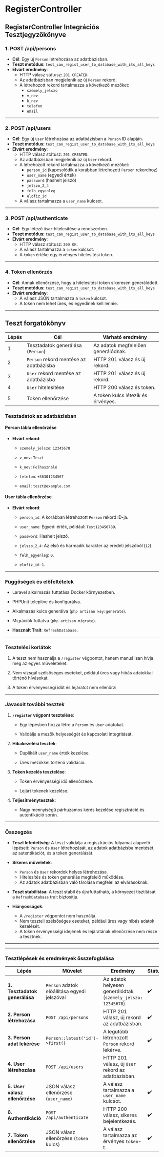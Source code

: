 # RegisterController

## RegisterController Integrációs Tesztjegyzőkönyve

### 1. **POST /api/persons**

- **Cél**: Egy új `Person` létrehozása az adatbázisban.
- **Teszt metódus**: `test_can_regist_user_to_database_with_its_all_keys`
- **Elvárt eredmény**:
  - HTTP válasz státusz: `201 CREATED`.
  - Az adatbázisban megjelenik az új `Person` rekord.
  - A létrehozott rekord tartalmazza a következő mezőket:
    - `szemely_jelszo`
    - `v_nev`
    - `k_nev`
    - `telefon`
    - `email`

---

### 2. **POST /api/users**

- **Cél**: Egy új `User` létrehozása az adatbázisban a `Person` ID alapján.
- **Teszt metódus**: `test_can_regist_user_to_database_with_its_all_keys`
- **Elvárt eredmény**:
  - HTTP válasz státusz: `201 CREATED`.
  - Az adatbázisban megjelenik az új `User` rekord.
  - A létrehozott rekord tartalmazza a következő mezőket:
    - `person_id` (kapcsolódik a korábban létrehozott `Person` rekordhoz)
    - `user_name` (egyedi érték)
    - `password` (hashelt jelszó)
    - `jelszo_2_4`
    - `felh_egyenleg`
    - `elofiz_id`
  - A válasz tartalmazza a `user_name` kulcsot.

---

### 3. **POST /api/authenticate**

- **Cél**: Egy létező `User` hitelesítése a rendszerben.
- **Teszt metódus**: `test_can_regist_user_to_database_with_its_all_keys`
- **Elvárt eredmény**:
  - HTTP válasz státusz: `200 OK`.
  - A válasz tartalmazza a `token` kulcsot.
  - A `token` értéke egy érvényes hitelesítési token.

---

### 4. **Token ellenőrzés**

- **Cél**: Annak ellenőrzése, hogy a hitelesítési token sikeresen generálódott.
- **Teszt metódus**: `test_can_regist_user_to_database_with_its_all_keys`
- **Elvárt eredmény**:
  - A válasz JSON tartalmazza a `token` kulcsot.
  - A token nem lehet üres, és egyedinek kell lennie.

---

## Teszt forgatókönyv

| **Lépés** | **Cél**                                | **Várható eredmény**                 |
|-----------|----------------------------------------|--------------------------------------|
| 1         | Tesztadatok generálása (`Person`)      | Az adatok megfelelően generálódnak. |
| 2         | `Person` rekord mentése az adatbázisba | HTTP 201 válasz és új rekord.       |
| 3         | `User` rekord mentése az adatbázisba   | HTTP 201 válasz és új rekord.       |
| 4         | `User` hitelesítése                   | HTTP 200 válasz és token.           |
| 5         | Token ellenőrzése                     | A token kulcs létezik és érvényes.  |

### Tesztadatok az adatbázisban
#### **Person tábla ellenőrzése**

- **Elvárt rekord**:
  - `szemely_jelszo`: `12345678`

  - `v_nev`: `Teszt`
  - `k_nev`: `Felhasználó`
  - `telefon`: `+36301234567`
  - `email`: `teszt@example.com`

#### **User tábla ellenőrzése**
- **Elvárt rekord**:

  - `person_id`: A korábban létrehozott `Person` rekord ID-ja.

  - `user_name`: Egyedi érték, például: `Test123456789`.
  - `password`: Hashelt jelszó.
  - `jelszo_2_4`: Az első és harmadik karakter az eredeti jelszóból (`12`).
  - `felh_egyenleg`: `0`.
  - `elofiz_id`: `1`.

---

### Függőségek és előfeltételek

- Laravel alkalmazás futtatása Docker környezetben.

- PHPUnit telepítve és konfigurálva.
- Alkalmazás kulcs generálva (`php artisan key:generate`).
- Migrációk futtatva (`php artisan migrate`).
- **Használt Trait**: `RefreshDatabase`.

---

### Tesztelési korlátok

1. A teszt nem használja a `/register` végpontot, hanem manuálisan hívja meg az egyes műveleteket.

2. Nem vizsgál szélsőséges eseteket, például üres vagy hibás adatokkal történő hívásokat.
3. A token érvényességi időt és lejáratot nem ellenőrzi.

---

### Javasolt további tesztek

1. **`/register` végpont tesztelése**:
   - Egy lépésben hozza létre a `Person` és `User` adatokat.

   - Validálja a mezők helyességét és kapcsolati integritását.

2. **Hibakezelési tesztek**:
   - Duplikált `user_name` érték kezelése.

   - Üres mezőkkel történő validáció.

3. **Token kezelés tesztelése**:
   - Token érvényességi idő ellenőrzése.

   - Lejárt tokenek kezelése.

4. **Teljesítménytesztek**:
   - Nagy mennyiségű párhuzamos kérés kezelése regisztráció és autentikáció során.

---

### Összegzés

- **Teszt lefedettség**: A teszt validálja a regisztrációs folyamat alapvető lépéseit: `Person` és `User` létrehozását, az adatok adatbázisba mentését, az autentikációt, és a token generálását.

- **Sikeres műveletek**:
  - `Person` és `User` rekordok helyes létrehozása.
  - Hitelesítés és token generálás megfelelő működése.
  - Az adatok adatbázisban való tárolása megfelel az elvárásoknak.

- **Teszt stabilitása**: A teszt stabil és újrafuttatható, a környezet tisztítását a `RefreshDatabase` trait biztosítja.

- **Hiányosságok**:
  - A `/register` végpontot nem használja.
  - Nem teszteli szélsőséges eseteket, például üres vagy hibás adatok kezelését.
  - A token érvényességi idejének és lejáratának ellenőrzése nem része a tesztnek.

---
---

### Tesztlépések és eredmények összefoglalása

| **Lépés**                  | **Művelet**                                  | **Eredmény**                                              | **Státusz** |
|----------------------------|----------------------------------------------|----------------------------------------------------------|-------------|
| **1. Tesztadatok generálása** | `Person` adatok előállítása egyedi jelszóval | Az adatok helyesen generálódtak (`szemely_jelszo: 12345678`). | ✔️          |
| **2. Person létrehozása**   | `POST /api/persons`                         | HTTP 201 válasz, új rekord az adatbázisban.              | ✔️          |
| **3. Person adat lekérése** | `Person::latest('id')->first()`             | A legutóbb létrehozott `Person` rekord lekérve.          | ✔️          |
| **4. User létrehozása**     | `POST /api/users`                           | HTTP 201 válasz, új `User` rekord az adatbázisban.       | ✔️          |
| **5. User válasz ellenőrzése** | JSON válasz ellenőrzése (`user_name`)       | A válasz tartalmazza a `user_name` kulcsot.              | ✔️          |
| **6. Authentikáció**        | `POST /api/authenticate`                    | HTTP 200 válasz, sikeres bejelentkezés.                  | ✔️          |
| **7. Token ellenőrzése**    | JSON válasz ellenőrzése (`token` kulcs)      | A válasz tartalmazza az érvényes `token`-t.              | ✔️          |